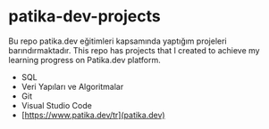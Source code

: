 # patika-dev-projects
Bu repo patika.dev eğitimleri kapsamında yaptığım projeleri barındırmaktadır.
This repo has projects that I created to achieve my learning progress on Patika.dev platform.

-   SQL
-   Veri Yapıları ve Algoritmalar
-   Git
-   Visual Studio Code
-   [https://www.patika.dev/tr](patika.dev)
